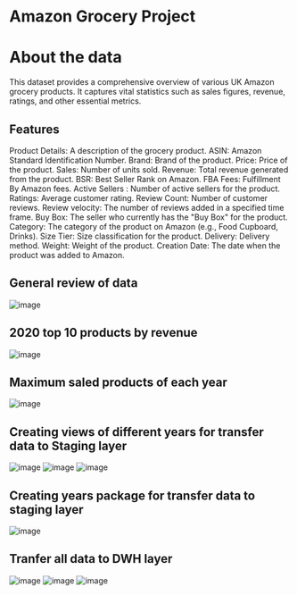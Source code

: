 # Amazon Grocery Project

# About the data
This dataset provides a comprehensive overview of various UK Amazon grocery products. It captures vital statistics such as sales figures, revenue, ratings, and other essential metrics.

## Features 
Product Details: A description of the grocery product.
ASIN: Amazon Standard Identification Number.
Brand: Brand of the product.
Price: Price of the product.
Sales: Number of units sold.
Revenue: Total revenue generated from the product.
BSR: Best Seller Rank on Amazon.
FBA Fees: Fulfillment By Amazon fees.
Active Sellers : Number of active sellers for the product.
Ratings: Average customer rating.
Review Count: Number of customer reviews.
Review velocity: The number of reviews added in a specified time frame.
Buy Box: The seller who currently has the "Buy Box" for the product.
Category: The category of the product on Amazon (e.g., Food Cupboard, Drinks).
Size Tier: Size classification for the product.
Delivery: Delivery method.
Weight: Weight of the product.
Creation Date: The date when the product was added to Amazon.

## General review of data
![image](https://github.com/aytekincn/Amazon-UK-Grocery-Project/assets/121166508/bdd4de9a-3e1d-46de-b23b-770e4c1f66f6)

## 2020 top 10 products by revenue
![image](https://github.com/aytekincn/Amazon-UK-Grocery-Project/assets/121166508/0e2f3195-3dc0-458c-9e2e-db1efc1a804f)

## Maximum saled products of each year
![image](https://github.com/aytekincn/Amazon-UK-Grocery-Project/assets/121166508/4dffe2d6-d8b1-40ec-89c0-3f7262041e6a)

## Creating views of different years for transfer data to Staging layer
![image](https://github.com/aytekincn/Amazon-UK-Grocery-Project/assets/121166508/5700f321-07c0-40b2-8918-56e5d6bc400c)
![image](https://github.com/aytekincn/Amazon-UK-Grocery-Project/assets/121166508/303f6590-fc6c-4acc-9443-0e0146bb60cf)
![image](https://github.com/aytekincn/Amazon-UK-Grocery-Project/assets/121166508/89a85a49-0ddf-402b-9ae9-9820dd0f5d82)


## Creating years package for transfer data to staging layer
![image](https://github.com/aytekincn/Amazon-UK-Grocery-Project/assets/121166508/bb92798b-c0e4-41b4-9224-b5c77a4302ca)

## Tranfer all data to DWH layer
![image](https://github.com/aytekincn/Amazon-UK-Grocery-Project/assets/121166508/8c2a7ce3-d9da-406d-8fed-2f85ce3a5ae0)
![image](https://github.com/aytekincn/Amazon-UK-Grocery-Project/assets/121166508/5d61962d-bd9d-4768-8f85-b18bd2163f5e)
![image](https://github.com/aytekincn/Amazon-UK-Grocery-Project/assets/121166508/e6297766-1474-4c18-baf4-25e0a6cbb468)
